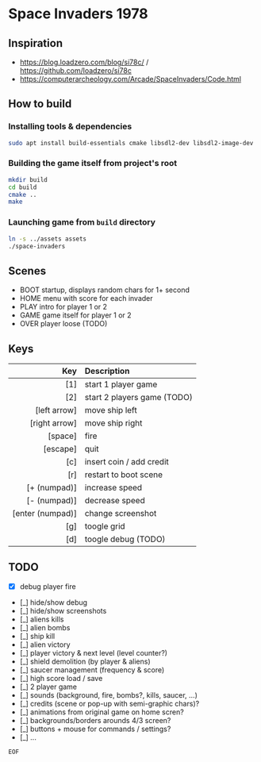 # Space Invaders 1978

## Inspiration

- <https://blog.loadzero.com/blog/si78c/> / <https://github.com/loadzero/si78c>
- <https://computerarcheology.com/Arcade/SpaceInvaders/Code.html>

## How to build

### Installing tools & dependencies

```bash
sudo apt install build-essentials cmake libsdl2-dev libsdl2-image-dev
```

### Building the game itself from project's root

```bash
mkdir build
cd build
cmake ..
make
```

### Launching game from `build` directory

```bash
ln -s ../assets assets
./space-invaders
```

## Scenes

- BOOT startup, displays random chars for 1+ second
- HOME menu with score for each invader
- PLAY intro for player 1 or 2
- GAME game itself for player 1 or 2
- OVER player loose (TODO)

## Keys


| Key | Description  |
| --: | :----------- |
| [1] | start 1 player game|
| [2] | start 2 players game (TODO)|
| [left arrow] | move ship left|
| [right arrow] | move ship right |
| [space] | fire |
| [escape] | quit |
| [c] | insert coin / add credit |
| [r] | restart to boot scene |
| [+ (numpad)] |increase speed |
| [- (numpad)] |decrease speed |
| [enter (numpad)] | change screenshot |
| [g] |toogle grid |
| [d] |toogle debug (TODO) |

## TODO

- [X] debug player fire
- [_] hide/show debug
- [_] hide/show screenshots
- [_] aliens kills
- [_] alien bombs
- [_] ship kill
- [_] alien victory
- [_] player victory & next level (level counter?)
- [_] shield demolition (by player & aliens)
- [_] saucer management (frequency & score)
- [_] high score load / save
- [_] 2 player game
- [_] sounds (background, fire, bombs?, kills, saucer, ...)
- [_] credits (scene or pop-up with semi-graphic chars)?
- [_] animations from original game on home scren?
- [_] backgrounds/borders arounds 4/3 screen?
- [_] buttons + mouse for commands / settings?
- [_] ...

`EOF`
